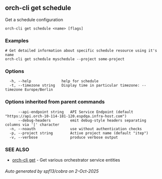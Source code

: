 ## orch-cli get schedule

Get a schedule configuration

```
orch-cli get schedule <name> [flags]
```

### Examples

```
# Get detailed information about specific schedule resource using it's name
orch-cli get schedule myschedule --project some-project
```

### Options

```
  -h, --help              help for schedule
  -t, --timezone string   Display time in particular timezone: --timezone Europe/Berlin
```

### Options inherited from parent commands

```
      --api-endpoint string   API Service Endpoint (default "https://api.orch-10-114-181-120.espdqa.infra-host.com")
      --debug-headers         emit debug-style headers separating columns via '|' character
  -n, --noauth                use without authentication checks
  -p, --project string        Active project name (default "itep")
  -v, --verbose               produce verbose output
```

### SEE ALSO

* [orch-cli get](orch-cli_get.md)	 - Get various orchestrator service entities

###### Auto generated by spf13/cobra on 2-Oct-2025
